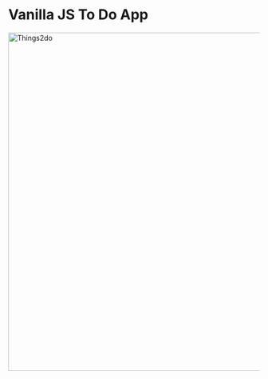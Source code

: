# Vanilla JS To Do App 



<img width="677" alt="Things2do" src="https://user-images.githubusercontent.com/96434196/153310466-079ee042-c42b-4b84-b594-d4846b763814.png">


